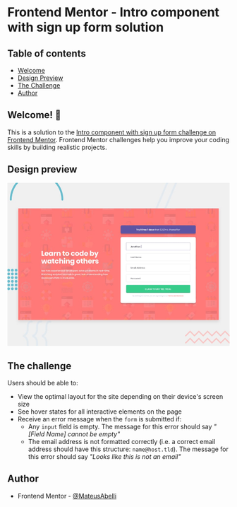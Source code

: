 # Frontend Mentor - Intro component with sign up form solution

## Table of contents

- [Welcome](#welcome-👋)
- [Design Preview](#design-preview)
- [The Challenge](#the-challenge)
- [Author](#author)

## Welcome! 👋

This is a solution to the [Intro component with sign up form challenge on Frontend Mentor](https://www.frontendmentor.io/challenges/intro-component-with-signup-form-5cf91bd49edda32581d28fd1). Frontend Mentor challenges help you improve your coding skills by building realistic projects.

## Design preview

![Design preview for the Intro component with sign up form coding challenge](./design/desktop-preview.jpg)

## The challenge

Users should be able to:

- View the optimal layout for the site depending on their device's screen size
- See hover states for all interactive elements on the page
- Receive an error message when the `form` is submitted if:
  - Any `input` field is empty. The message for this error should say _"[Field Name] cannot be empty"_
  - The email address is not formatted correctly (i.e. a correct email address should have this structure: `name@host.tld`). The message for this error should say _"Looks like this is not an email"_

## Author

- Frontend Mentor - [@MateusAbelli](https://www.frontendmentor.io/profile/MateusAbelli)
